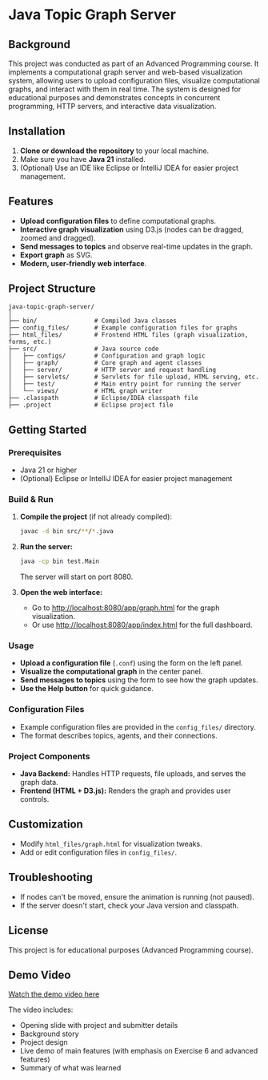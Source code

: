 # Java Topic Graph Server

## Background

This project was conducted as part of an Advanced Programming course. It implements a computational graph server and web-based visualization system, allowing users to upload configuration files, visualize computational graphs, and interact with them in real time. The system is designed for educational purposes and demonstrates concepts in concurrent programming, HTTP servers, and interactive data visualization.

## Installation

1. **Clone or download the repository** to your local machine.
2. Make sure you have **Java 21** installed.
3. (Optional) Use an IDE like Eclipse or IntelliJ IDEA for easier project management.

## Features

- **Upload configuration files** to define computational graphs.
- **Interactive graph visualization** using D3.js (nodes can be dragged, zoomed and dragged).
- **Send messages to topics** and observe real-time updates in the graph.
- **Export graph** as SVG.
- **Modern, user-friendly web interface**.

## Project Structure

```
java-topic-graph-server/
│
├── bin/                # Compiled Java classes
├── config_files/       # Example configuration files for graphs
├── html_files/         # Frontend HTML files (graph visualization, forms, etc.)
├── src/                # Java source code
│   ├── configs/        # Configuration and graph logic
│   ├── graph/          # Core graph and agent classes
│   ├── server/         # HTTP server and request handling
│   ├── servlets/       # Servlets for file upload, HTML serving, etc.
│   ├── test/           # Main entry point for running the server
│   └── views/          # HTML graph writer
├── .classpath          # Eclipse/IDEA classpath file
├── .project            # Eclipse project file
```

## Getting Started

### Prerequisites

- Java 21 or higher
- (Optional) Eclipse or IntelliJ IDEA for easier project management

### Build & Run

1. **Compile the project** (if not already compiled):

   ```sh
   javac -d bin src/**/*.java
   ```

2. **Run the server:**

   ```sh
   java -cp bin test.Main
   ```

   The server will start on port 8080.

3. **Open the web interface:**

   - Go to [http://localhost:8080/app/graph.html](http://localhost:8080/app/graph.html) for the graph visualization.
   - Or use [http://localhost:8080/app/index.html](http://localhost:8080/app/index.html) for the full dashboard.

### Usage

- **Upload a configuration file** (`.conf`) using the form on the left panel.
- **Visualize the computational graph** in the center panel.
- **Send messages to topics** using the form to see how the graph updates.
- **Use the Help button** for quick guidance.

### Configuration Files

- Example configuration files are provided in the `config_files/` directory.
- The format describes topics, agents, and their connections.

### Project Components

- **Java Backend:** Handles HTTP requests, file uploads, and serves the graph data.
- **Frontend (HTML + D3.js):** Renders the graph and provides user controls.

## Customization

- Modify `html_files/graph.html` for visualization tweaks.
- Add or edit configuration files in `config_files/`.

## Troubleshooting

- If nodes can't be moved, ensure the animation is running (not paused).
- If the server doesn't start, check your Java version and classpath.

## License

This project is for educational purposes (Advanced Programming course). 

## Demo Video

[Watch the demo video here](LINK_TO_VIDEO)

The video includes:
- Opening slide with project and submitter details
- Background story
- Project design
- Live demo of main features (with emphasis on Exercise 6 and advanced features)
- Summary of what was learned 